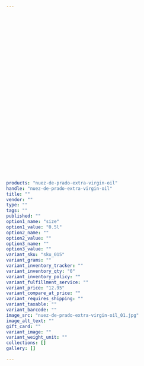 ```yaml
---
 

 

 

 

 

 

 

 

 

 

 

 

 

 

 

 

products: "nuez-de-prado-extra-virgin-oil"
handle: "nuez-de-prado-extra-virgin-oil"
title: ""
vendor: ""
type: ""
tags: ""
published: ""
option1_name: "size"
option1_value: "0.5l"
option2_name: ""
option2_value: ""
option3_name: ""
option3_value: ""
variant_sku: "sku_015"
variant_grams: ""
variant_inventory_tracker: ""
variant_inventory_qty: "0"
variant_inventory_policy: ""
variant_fulfillment_service: ""
variant_price: "12.95"
variant_compare_at_price: ""
variant_requires_shipping: ""
variant_taxable: ""
variant_barcode: ""
image_src: "nuez-de-prado-extra-virgin-oil_01.jpg"
image_alt_text: ""
gift_card: ""
variant_image: ""
variant_weight_unit: ""
collections: []
gallery: []

---
```





 

 

 

 

 

 

 

 

 

 

 

 

 

 

 

 

 

 

 

 

 

 

 

 

 

 

 

 

 

 

 

 

